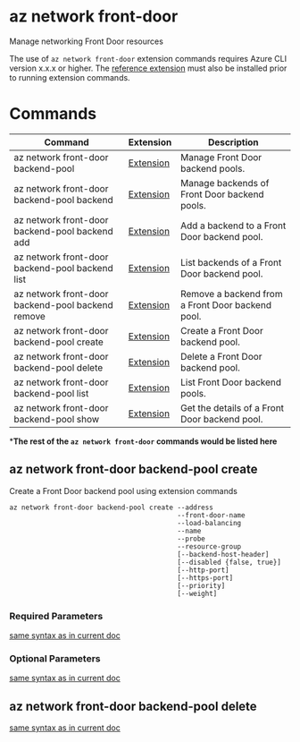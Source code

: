 # az network front-door

Manage networking Front Door resources

The use of `az network front-door` extension commands requires Azure CLI version x.x.x or higher.  The [reference extension](prototype-azure-cli-reference-network#install-the-extension-reference) must also be installed prior to running extension commands.

# Commands

| Command | Extension | Description |
|-|-|-|
| az network front-door backend-pool | [Extension]() | Manage Front Door backend pools.
| az network front-door backend-pool backend | [Extension]() | Manage backends of Front Door backend pools.
| az network front-door backend-pool backend add | [Extension]() | Add a backend to a Front Door backend pool.
| az network front-door backend-pool backend list | [Extension]() | List backends of a Front Door backend pool.
| az network front-door backend-pool backend remove | [Extension]() | Remove a backend from a Front Door backend pool.
| az network front-door backend-pool create | [Extension](az-network-front-door-backend-pool-create) | Create a Front Door backend pool.
| az network front-door backend-pool delete | [Extension](az-network-front-door-backend-pool-delete) | Delete a Front Door backend pool.
| az network front-door backend-pool list | [Extension]() | List Front Door backend pools.
| az network front-door backend-pool show | [Extension]() | Get the details of a Front Door backend pool.

***The rest of the `az network front-door` commands would be listed here**

## az network front-door backend-pool create

Create a Front Door backend pool using extension commands

```azurecli
az network front-door backend-pool create --address
                                          --front-door-name
                                          --load-balancing
                                          --name
                                          --probe
                                          --resource-group
                                          [--backend-host-header]
                                          [--disabled {false, true}]
                                          [--http-port]
                                          [--https-port]
                                          [--priority]
                                          [--weight]
```

### Required Parameters

[same syntax as in current doc](/cli/azure/ext/front-door/network/front-door/backend-pool#ext-front-door-az-network-front-door-backend-pool-create)

### Optional Parameters

[same syntax as in current doc](/cli/azure/ext/front-door/network/front-door/backend-pool#ext-front-door-az-network-front-door-backend-pool-create)


## az network front-door backend-pool delete

[same syntax as in current doc](/cli/azure/ext/front-door/network/front-door/backend-pool#ext-front-door-az-network-front-door-backend-pool-delete)
